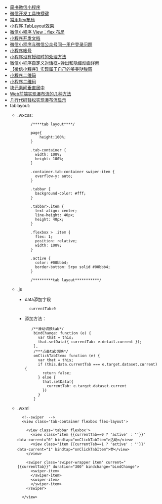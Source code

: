 * [简书微信小程序](https://www.jianshu.com/p/aaef5ceb3936)
* [微信开发工具快捷键](http://blog.csdn.net/harryword/article/details/53643042)
* [常用flex布局](https://www.cnblogs.com/sun8134/p/6395947.html)
* [小程序 TabLayout效果](http://blog.csdn.net/qq_31383345/article/details/52900835)
* [微信小程序 View：flex 布局](https://www.cnblogs.com/sun8134/p/6395947.html)
* [小程序开发文档](https://www.w3cschool.cn/weixinapp/)
* [微信小程序与微信公众号同一用户登录问题](http://blog.csdn.net/dingjianmin/article/details/75137934)
* [小程序帐号](https://mp.weixin.qq.com/wxopen/initprofile?action=home&lang=zh_CN&token=837925189)
* [小程序没有授权时的处理方法](http://blog.csdn.net/a49220824/article/details/73662360)
* [微信小程序自定义对话框+弹出和隐藏动画详解](http://blog.csdn.net/pcaxb/article/details/56276180)
* [【微信小程序】实现属于自己的美美哒弹窗](http://blog.csdn.net/m549393829/article/details/77996153)
* [小程序二维码](http://blog.csdn.net/sinat_17775997/article/details/53608479)
* [小程序二维码](http://www.ifanr.com/minapp/823595)
* [块元素间垂直居中](https://www.cnblogs.com/ivyfu/p/6772374.html)
* [Web前端实现瀑布流的几种方法](https://www.jianshu.com/p/d4ca937c6f96?from=jiantop.com)
* [几行代码轻松实现瀑布流显示](https://segmentfault.com/a/1190000007395881)
* tablayout:
	* .wxcss:	
	
				/****tab layout****/
				
				page{
					height:100%;
				}					

				.tab-container {
				  width: 100%;
				  height: 100%;
				}
				
				.container.tab-container swiper-item {
				  overflow-y: auto;
				}
				
				.tabbar {
				  background-color: #fff;
				}
				
				.tabbar>.item {
				  text-align: center;
				  line-height: 40px;
				  height: 40px; 
				}
				
				.flexbox > .item {
				  flex: 1;
				  position: relative;
				  width: 100%;
				}
				
				.active {
				  color: #00bbb4;
				  border-bottom: 5rpx solid #00bbb4;
				}
				
				/*********tab layout***********/
	* .js
		* data添加字段 
 
				currentTab:0
		* 添加方法：
			
				 /**滑动切换tab*/
				  bindChange: function (e) {
				    var that = this;
				    that.setData({ currentTab: e.detail.current });
				  },
				  /***点击tab切换*/
				  onClickTabItem: function (e) {
				    var that = this;
				    if (this.data.currentTab === e.target.dataset.current) {
				      return false;
				    } else {
				      that.setData({
				        currentTab: e.target.dataset.current
				      })
				    }
				  }

	* .wxml
			
			<!--swiper  -->
			<view class='tab-container flexbox flex-layout'>
			
			  <view class='tabbar flexbox'>
			    <view class="item {{currentTab==0 ? 'active' : ''}}" data-current="0" bindtap="onClickTabItem">活动</view>
			    <view class="item {{currentTab==1 ? 'active' : ''}}" data-current="1" bindtap="onClickTabItem">劵</view>
			  </view>
			
			  <swiper class='swiper-wrapper item' current="{{currentTab}}" duration="300" bindchange="bindChange">
			    <swiper-item>
			    </swiper-item>
			    <swiper-item>
			    </swiper-item>
			  </swiper>
			
			</view>

